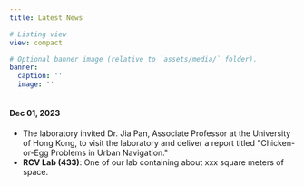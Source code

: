 ```yaml
---
title: Latest News

# Listing view
view: compact

# Optional banner image (relative to `assets/media/` folder).
banner:
  caption: ''
  image: ''
---
```

#### Dec 01, 2023
- The laboratory invited Dr. Jia Pan, Associate Professor at the University of Hong Kong, to visit the laboratory and deliver a report titled "Chicken-or-Egg Problems in Urban Navigation."
- **RCV Lab (433)**: One of our lab containing about xxx square meters of space.
